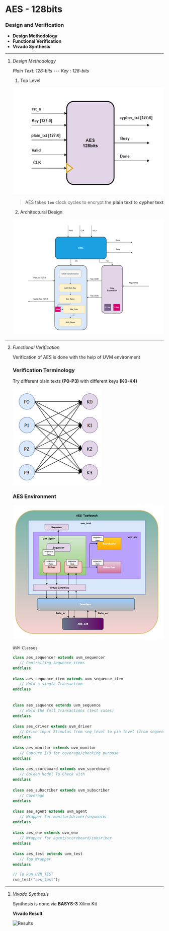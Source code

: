 # AES - 128bits
### Design and Verification

 - **Design Methodology**
 - **Functional Verification**
 - **Vivado Synthesis**
---
1. *Design Methodology*
   
   *Plain Text: 128-bits ---
   Key       : 128-bits*
   1. Top Level
   
   ![Top Level Module](https://github.com/AhmedOsama2000/AES_128/blob/main/Top.png?raw=true)

   > AES takes **```ten```** clock cycles to encrypt the **plain text** to **cypher text**

   2. Architectural Design

   ![Arch Design](https://github.com/AhmedOsama2000/AES_128/blob/main/AES_128.png?raw=true)
---
2. *Functional Verification*

   Verification of AES is done with the help of UVM environment

   ### Verification Terminology

   Try different plain texts **(P0-P3)** with different keys **(K0-K4)**

   ![Alt text](<Verification Terminology.png>)

   ### AES Environment

   ![Alt text](UVM_Environment.jpg)

   ```UVM Classes```
   ```sv
   class aes_sequencer extends uvm_sequencer
      // Controlling Sequence items
   endclass

   class aes_sequence_item extends uvm_sequence_item
      // Hold a single Transaction
   endclass

  
   class aes_sequence extends uvm_sequence
      // Hold the full Transactions (test cases)
   endclass

   class aes_driver extends uvm_driver
      // Drive input Stimulus from seq_level to pin level (from sequencer)
   endclass

   class aes_monitor extends uvm_monitor
      // Capture I/O for coverage/checking purpose
   endclass

   class aes_scoreboard extends uvm_scoreboard
      // Golden Model To Check with
   endclass

   class aes_subscriber extends uvm_subscriber
      // Coverage
   endclass

   class aes_agent extends uvm_agent
      // Wrapper for monitor/driver/sequencer
   endclass

   class aes_env extends uvm_env
      // Wrapper for agent/scoreboard/subsriber
   endclass

   class aes_test extends uvm_test
      // Top Wrapper
   endclass
   ```
   ```sv
   // To Run UVM_TEST
   run_test("aes_test");
---
1. *Vivado Synthesis*

   Synthesis is done via **BASYS-3** Xilinx Kit

      <div> <b> Vivado Result </b> </div>

      ![Results](https://github.com/AhmedOsama2000/AES_128/blob/main/Vivado_Result.png?raw=true)




